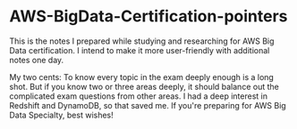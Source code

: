 # AWS-BigData-Certification-pointers
This is the notes I prepared while studying and researching for AWS Big Data certification. I intend to make it more user-friendly with additional notes one day.

My two cents: To know every topic in the exam deeply enough is a long shot. But if you know two or three areas deeply, it should balance out the complicated exam questions from other areas. I had a deep interest in Redshift and DynamoDB, so that saved me. If you're preparing for AWS Big Data Specialty, best wishes!
